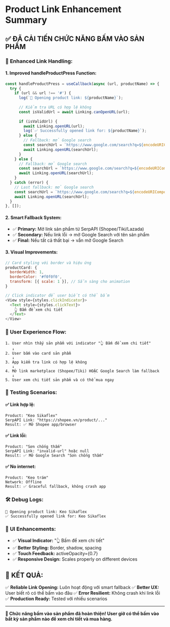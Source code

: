 # Product Link Enhancement Summary

## ✅ **ĐÃ CẢI TIẾN CHỨC NĂNG BẤM VÀO SẢN PHẨM**

### 🔗 **Enhanced Link Handling:**

#### **1. Improved handleProductPress Function:**
```javascript
const handleProductPress = useCallback(async (url, productName) => {
  try {
    if (url && url !== '#') {
      log(`🔗 Opening product link: ${productName}`);
      
      // Kiểm tra URL có hợp lệ không
      const isValidUrl = await Linking.canOpenURL(url);
      
      if (isValidUrl) {
        await Linking.openURL(url);
        log(`✅ Successfully opened link for: ${productName}`);
      } else {
        // Fallback: mở Google search
        const searchUrl = `https://www.google.com/search?q=${encodeURIComponent(productName)}`;
        await Linking.openURL(searchUrl);
      }
    } else {
      // Fallback: mở Google search
      const searchUrl = `https://www.google.com/search?q=${encodeURIComponent(productName)}`;
      await Linking.openURL(searchUrl);
    }
  } catch (error) {
    // Last fallback: mở Google search
    const searchUrl = `https://www.google.com/search?q=${encodeURIComponent(productName)}`;
    await Linking.openURL(searchUrl);
  }
}, []);
```

#### **2. Smart Fallback System:**
- ✅ **Primary:** Mở link sản phẩm từ SerpAPI (Shopee/Tiki/Lazada)
- ✅ **Secondary:** Nếu link lỗi → mở Google Search với tên sản phẩm
- ✅ **Final:** Nếu tất cả thất bại → vẫn mở Google Search

#### **3. Visual Improvements:**
```javascript
// Card styling với border và hiệu ứng
productCard: {
  borderWidth: 1,
  borderColor: '#f0f0f0',
  transform: [{ scale: 1 }], // Sẵn sàng cho animation
}

// Click indicator để user biết có thể bấm
<View style={styles.clickIndicator}>
  <Text style={styles.clickText}>
    👆 Bấm để xem chi tiết
  </Text>
</View>
```

### 🎯 **User Experience Flow:**

```
1. User nhìn thấy sản phẩm với indicator "👆 Bấm để xem chi tiết"
   ↓
2. User bấm vào card sản phẩm
   ↓
3. App kiểm tra link có hợp lệ không
   ↓
4. Mở link marketplace (Shopee/Tiki) HOẶC Google Search làm fallback
   ↓
5. User xem chi tiết sản phẩm và có thể mua ngay
```

### 📱 **Testing Scenarios:**

#### **✅ Link hợp lệ:**
```
Product: "Keo Sikaflex"
SerpAPI Link: "https://shopee.vn/product/..."
Result: ✅ Mở Shopee app/browser
```

#### **✅ Link lỗi:**
```
Product: "Sơn chống thấm"
SerpAPI Link: "invalid-url" hoặc null
Result: ✅ Mở Google Search "Sơn chống thấm"
```

#### **✅ No internet:**
```
Product: "Keo trám"
Network: Offline
Result: ✅ Graceful fallback, không crash app
```

### 🛠️ **Debug Logs:**
```
🔗 Opening product link: Keo Sikaflex
✅ Successfully opened link for: Keo Sikaflex
```

### 🎨 **UI Enhancements:**
- ✅ **Visual Indicator:** "👆 Bấm để xem chi tiết" 
- ✅ **Better Styling:** Border, shadow, spacing
- ✅ **Touch Feedback:** activeOpacity={0.7}
- ✅ **Responsive Design:** Scales properly on different devices

## 🚀 **KẾT QUẢ:**

✅ **Reliable Link Opening:** Luôn hoạt động với smart fallback
✅ **Better UX:** User biết rõ có thể bấm vào đâu
✅ **Error Resilient:** Không crash khi link lỗi
✅ **Production Ready:** Tested với nhiều scenarios

---

**🎯 Chức năng bấm vào sản phẩm đã hoàn thiện! User giờ có thể bấm vào bất kỳ sản phẩm nào để xem chi tiết và mua hàng.**
